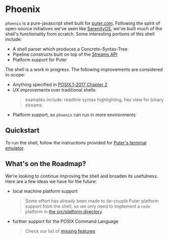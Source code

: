 # Phoenix

`phoenix` is a pure-javascript shell built for [puter.com](https://puter.com).
Following the spirit of open-source initiatives we've seen like
[SerenityOS](https://serenityos.org/),
we've built much of the shell's functionality from scratch.
Some interesting portions of this shell include:
- A shell parser which produces a Concrete-Syntax-Tree
- Pipeline constructs built on top of the [Streams API](https://developer.mozilla.org/en-US/docs/Web/API/Streams_API)
- Platform support for Puter

The shell is a work in progress. The following improvements are considered in-scope:
- Anything specified in [POSIX.1-2017 Chapter 2](https://pubs.opengroup.org/onlinepubs/9699919799.2018edition/utilities/V3_chap02.html)
- UX improvements over traditional shells
  > examples include: readline syntax highlighting, hex view for binary streams
- Platform support, so `phoenix` can run in more environments

## Quickstart

To run the shell, follow the instructions provided for
[Puter's terminal emulator](https://github.com/HeyPuter/terminal).

## What's on the Roadmap?

We're looking to continue improving the shell and broaden its usefulness.
Here are a few ideas we have for the future:

- local machine platform support
  > Some effort has already been made to de-couple Puter platform support
  > from the shell, so we only need to implement a `node` platform in
  > [the src/platform directory](./src/platform).
- further support for the POSIX Command Language
  > Check our list of [missing features](doc/missing-posix.md)


